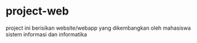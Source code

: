 # project-web
project ini berisikan website/webapp yang dikembangkan oleh mahasiswa sistem informasi dan informatika
